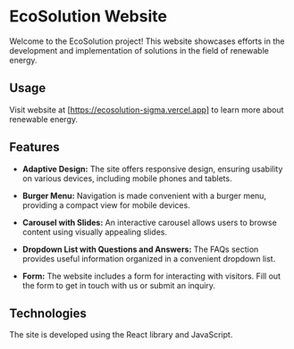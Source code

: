 # EcoSolution Website

Welcome to the EcoSolution project! This website showcases efforts in the development and implementation of solutions in the field of renewable energy.

## Usage

Visit website at [https://ecosolution-sigma.vercel.app] to learn more about renewable energy.

## Features

- **Adaptive Design:** The site offers responsive design, ensuring usability on various devices, including mobile phones and tablets.

- **Burger Menu:** Navigation is made convenient with a burger menu, providing a compact view for mobile devices.

- **Carousel with Slides:** An interactive carousel allows users to browse content using visually appealing slides.

- **Dropdown List with Questions and Answers:** The FAQs section provides useful information organized in a convenient dropdown list.

- **Form:** The website includes a form for interacting with visitors. Fill out the form to get in touch with us or submit an inquiry.

## Technologies

The site is developed using the React library and JavaScript.
